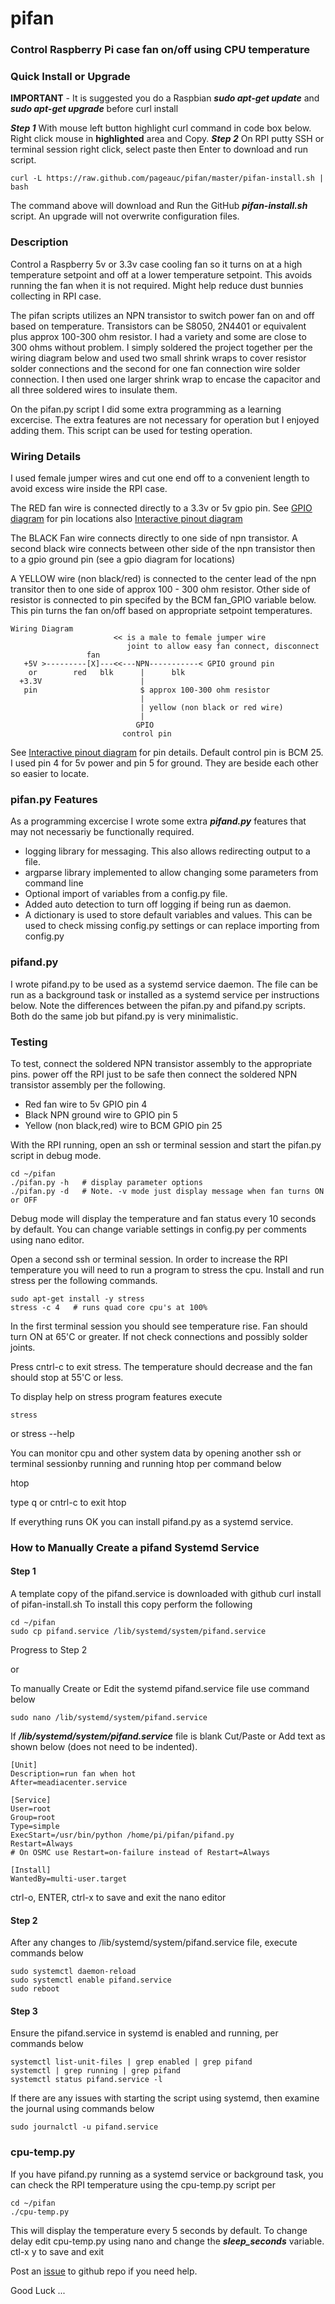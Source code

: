# pifan
### Control Raspberry Pi case fan on/off using CPU temperature

### Quick Install or Upgrade
**IMPORTANT** - It is suggested you do a Raspbian ***sudo apt-get update*** and ***sudo apt-get upgrade***
before curl install

***Step 1*** With mouse left button highlight curl command in code box below. Right click mouse in **highlighted** area and Copy.
***Step 2*** On RPI putty SSH or terminal session right click, select paste then Enter to download and run script.

    curl -L https://raw.github.com/pageauc/pifan/master/pifan-install.sh | bash

The command above will download and Run the GitHub ***pifan-install.sh*** script.
An upgrade will not overwrite configuration files.

### Description
Control a Raspberry 5v or 3.3v case cooling fan so it turns on
at a high temperature setpoint and off at a lower temperature setpoint.
This avoids running the fan when it is not required.  Might help reduce
dust bunnies collecting in RPI case.

The pifan scripts utilizes an NPN transistor to switch power fan on and off based on temperature.
Transistors can be S8050, 2N4401 or equivalent plus approx 100-300 ohm resistor.  I had a variety
and some are close to 300 ohms without problem.  I simply soldered the project together per the
wiring diagram below and used two small shrink wraps to cover resistor solder connections and
the second for one fan connection wire solder connection.
I then used one larger shrink wrap to encase the capacitor and all three soldered wires to insulate them.

On the pifan.py script I did some extra programming as a learning excercise. The extra features are
not necessary for operation but I enjoyed adding them. This script can be used for testing operation.

### Wiring Details
I used female jumper wires and cut one end off to a convenient length to avoid excess wire inside
the RPI case.

The RED fan wire is connected directly to a 3.3v or 5v gpio pin.
See [GPIO diagram](https://www.raspberrypi.org/documentation/usage/gpio/) for pin locations
also [Interactive pinout diagram](http://pinout.xyz/)

The BLACK Fan wire connects directly to one side of npn transistor.
A second black wire connects between other side of the npn transistor
then to a gpio ground pin (see a gpio diagram for locations)

A YELLOW wire (non black/red) is connected to the center lead of the npn transitor
then to one side of approx 100 - 300 ohm resistor. Other side of resistor is connected to
pin specifed by the BCM fan_GPIO variable below.
This pin turns the fan on/off based on appropriate setpoint temperatures.

```
Wiring Diagram
                       << is a male to female jumper wire
                          joint to allow easy fan connect, disconnect
                 fan
   +5V >---------[X]---<<---NPN-----------< GPIO ground pin
    or        red   blk      |      blk
  +3.3V                      |
   pin                       $ approx 100-300 ohm resistor
                             |
                             | yellow (non black or red wire)
                             |
                            GPIO
                         control pin
```
See [Interactive pinout diagram](http://pinout.xyz/) for pin details.
Default control pin is BCM 25.  I used pin 4 for 5v power and pin 5 for ground.
They are beside each other so easier to locate.

### pifan.py Features
As a programming excercise I wrote some extra ***pifand.py*** features that
may not necessariy be functionally required.

* logging library for messaging.  This also allows redirecting output to a file.
* argparse library implemented to allow changing some parameters from command line
* Optional import of variables from a config.py file.
* Added auto detection to turn off logging if being run as daemon.
* A dictionary is used to store default variables and values.  This can
be used to check missing config.py settings or can replace importing from config.py

### pifand.py
I wrote pifand.py to be used as a systemd service daemon.  The file can be run as a
background task or installed as a systemd service per instructions below.
Note the differences between the pifan.py and pifand.py scripts.
Both do the same job but pifand.py is very minimalistic.

### Testing
To test, connect the soldered NPN transistor assembly to the appropriate pins.
power off the RPI just to be safe then connect the soldered NPN transistor assembly per the following.

* Red fan wire to 5v GPIO pin 4
* Black NPN ground wire to GPIO pin 5
* Yellow (non black,red) wire to BCM GPIO pin 25

With the RPI running, open an ssh or terminal session and start the pifan.py script in debug mode.

    cd ~/pifan
    ./pifan.py -h   # display parameter options
    ./pifan.py -d   # Note. -v mode just display message when fan turns ON or OFF

Debug mode will display the temperature and fan status every 10 seconds by default.
You can change variable settings in config.py per comments using nano editor.

Open a second ssh or terminal session. In order to increase the RPI temperature
you will need to run a program to stress the cpu. Install and run stress per the
following commands.

    sudo apt-get install -y stress
    stress -c 4   # runs quad core cpu's at 100%

In the first terminal session you should see temperature rise. Fan should turn ON
at 65'C or greater. If not check connections and possibly solder joints.

Press cntrl-c to exit stress.  The temperature should decrease and
the fan should stop at 55'C or less.

To display help on stress program features execute

    stress
or
    stress --help

You can monitor cpu and other system data by opening another ssh or
terminal sessionby running and running htop per command below

   htop

type q or cntrl-c to exit htop

If everything runs OK you can install pifand.py as a systemd service.

### How to Manually Create a pifand Systemd Service

#### Step 1
A template copy of the pifand.service is downloaded with github curl install of pifan-install.sh
To install this copy perform the following

    cd ~/pifan
    sudo cp pifand.service /lib/systemd/system/pifand.service

Progress to Step 2

or

To manually Create or Edit the systemd pifand.service file use command below

    sudo nano /lib/systemd/system/pifand.service

If ***/lib/systemd/system/pifand.service*** file is blank Cut/Paste or Add text as shown below (does not need to be indented).

    [Unit]
    Description=run fan when hot
    After=meadiacenter.service

    [Service]
    User=root
    Group=root
    Type=simple
    ExecStart=/usr/bin/python /home/pi/pifan/pifand.py
    Restart=Always
    # On OSMC use Restart=on-failure instead of Restart=Always

    [Install]
    WantedBy=multi-user.target

ctrl-o, ENTER, ctrl-x to save and exit the nano editor

#### Step 2
After any changes to /lib/systemd/system/pifand.service file,
execute commands below

    sudo systemctl daemon-reload
    sudo systemctl enable pifand.service
    sudo reboot

#### Step 3
Ensure the pifand.service in systemd is enabled and running, per commands below

    systemctl list-unit-files | grep enabled | grep pifand
    systemctl | grep running | grep pifand
    systemctl status pifand.service -l

If there are any issues with starting the script using systemd,
then examine the journal using commands below

    sudo journalctl -u pifand.service

### cpu-temp.py
If you have pifand.py running as a systemd service or background task,
you can check the RPI temperature using the cpu-temp.py script per

    cd ~/pifan
    ./cpu-temp.py

This will display the temperature every 5 seconds by default.  To change delay edit
cpu-temp.py using nano and change the ***sleep_seconds*** variable.  ctl-x y to save and exit

Post an [issue](https://github.com/pageauc/pifan/issues) to github repo if you need help.

Good Luck ...